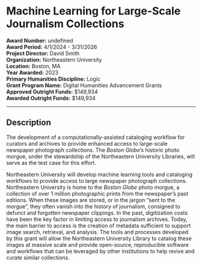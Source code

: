 
# Machine Learning for Large-Scale Journalism Collections

**Award Number:** undefined  
**Award Period:** 4/1/2024 - 3/31/2026  
**Project Director:** David  Smith  
**Organization:** Northeastern University  
**Location:** Boston, MA  
**Year Awarded:** 2023  
**Primary Humanities Discipline:** Logic  
**Grant Program Name:** Digital Humanities Advancement Grants  
**Approved Outright Funds:** $149,934  
**Awarded Outright Funds:** $149,934  

---

## Description

<p>The development of a computationally-assisted cataloging workflow for curators and archives to provide enhanced access to large-scale newspaper photograph collections. The <em>Boston Globe</em>’s historic photo morgue, under the stewardship of the Northeastern University Libraries, will serve as the test case for this effort.</p>
<p>Northeastern University will develop machine learning tools and cataloging workflows to provide access to large newspaper photograph collections. Northeastern University is home to the <em>Boston Globe</em> photo morgue, a collection of over 1 million photographic prints from the newspaper’s past editions. When these images are stored, or in the jargon “sent to the morgue”, they often vanish into the history of journalism, consigned to defunct and forgotten newspaper clippings. In the past, digitization costs have been the key factor in limiting access to journalism archives. Today, the main barrier to access is the creation of metadata sufficient to support image search, retrieval, and analysis. The tools and processes developed by this grant will allow the Northeastern University Library to catalog these images at massive scale and provide open-source, reproducible software and workflows that can be leveraged by other institutions to help revive and curate similar collections.</p>
